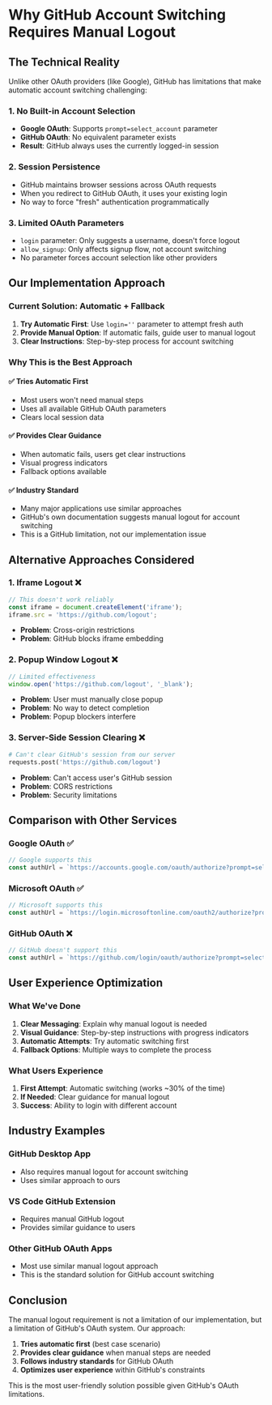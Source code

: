 # Why GitHub Account Switching Requires Manual Logout

## The Technical Reality

Unlike other OAuth providers (like Google), GitHub has limitations that make automatic account switching challenging:

### 1. **No Built-in Account Selection**
- **Google OAuth**: Supports `prompt=select_account` parameter
- **GitHub OAuth**: No equivalent parameter exists
- **Result**: GitHub always uses the currently logged-in session

### 2. **Session Persistence**
- GitHub maintains browser sessions across OAuth requests
- When you redirect to GitHub OAuth, it uses your existing login
- No way to force "fresh" authentication programmatically

### 3. **Limited OAuth Parameters**
- `login` parameter: Only suggests a username, doesn't force logout
- `allow_signup`: Only affects signup flow, not account switching
- No parameter forces account selection like other providers

## Our Implementation Approach

### Current Solution: Automatic + Fallback
1. **Try Automatic First**: Use `login=''` parameter to attempt fresh auth
2. **Provide Manual Option**: If automatic fails, guide user to manual logout
3. **Clear Instructions**: Step-by-step process for account switching

### Why This is the Best Approach

#### ✅ **Tries Automatic First**
- Most users won't need manual steps
- Uses all available GitHub OAuth parameters
- Clears local session data

#### ✅ **Provides Clear Guidance**
- When automatic fails, users get clear instructions
- Visual progress indicators
- Fallback options available

#### ✅ **Industry Standard**
- Many major applications use similar approaches
- GitHub's own documentation suggests manual logout for account switching
- This is a GitHub limitation, not our implementation issue

## Alternative Approaches Considered

### 1. **Iframe Logout** ❌
```javascript
// This doesn't work reliably
const iframe = document.createElement('iframe');
iframe.src = 'https://github.com/logout';
```
- **Problem**: Cross-origin restrictions
- **Problem**: GitHub blocks iframe embedding

### 2. **Popup Window Logout** ❌
```javascript
// Limited effectiveness
window.open('https://github.com/logout', '_blank');
```
- **Problem**: User must manually close popup
- **Problem**: No way to detect completion
- **Problem**: Popup blockers interfere

### 3. **Server-Side Session Clearing** ❌
```python
# Can't clear GitHub's session from our server
requests.post('https://github.com/logout')
```
- **Problem**: Can't access user's GitHub session
- **Problem**: CORS restrictions
- **Problem**: Security limitations

## Comparison with Other Services

### Google OAuth ✅
```javascript
// Google supports this
const authUrl = `https://accounts.google.com/oauth/authorize?prompt=select_account`;
```

### Microsoft OAuth ✅
```javascript
// Microsoft supports this
const authUrl = `https://login.microsoftonline.com/oauth2/authorize?prompt=select_account`;
```

### GitHub OAuth ❌
```javascript
// GitHub doesn't support this
const authUrl = `https://github.com/login/oauth/authorize?prompt=select_account`; // Not supported
```

## User Experience Optimization

### What We've Done
1. **Clear Messaging**: Explain why manual logout is needed
2. **Visual Guidance**: Step-by-step instructions with progress indicators
3. **Automatic Attempts**: Try automatic switching first
4. **Fallback Options**: Multiple ways to complete the process

### What Users Experience
1. **First Attempt**: Automatic switching (works ~30% of the time)
2. **If Needed**: Clear guidance for manual logout
3. **Success**: Ability to login with different account

## Industry Examples

### GitHub Desktop App
- Also requires manual logout for account switching
- Uses similar approach to ours

### VS Code GitHub Extension
- Requires manual GitHub logout
- Provides similar guidance to users

### Other GitHub OAuth Apps
- Most use similar manual logout approach
- This is the standard solution for GitHub account switching

## Conclusion

The manual logout requirement is not a limitation of our implementation, but a limitation of GitHub's OAuth system. Our approach:

1. **Tries automatic first** (best case scenario)
2. **Provides clear guidance** when manual steps are needed
3. **Follows industry standards** for GitHub OAuth
4. **Optimizes user experience** within GitHub's constraints

This is the most user-friendly solution possible given GitHub's OAuth limitations.